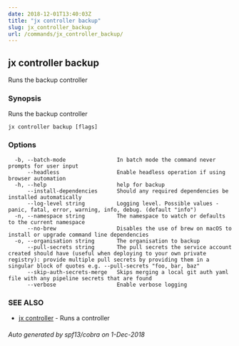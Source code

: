 ```yaml
---
date: 2018-12-01T13:40:03Z
title: "jx controller backup"
slug: jx_controller_backup
url: /commands/jx_controller_backup/
---
```

## jx controller backup

Runs the backup controller

### Synopsis

Runs the backup controller

```
jx controller backup [flags]
```

### Options

```
  -b, --batch-mode                In batch mode the command never prompts for user input
      --headless                  Enable headless operation if using browser automation
  -h, --help                      help for backup
      --install-dependencies      Should any required dependencies be installed automatically
      --log-level string          Logging level. Possible values - panic, fatal, error, warning, info, debug. (default "info")
  -n, --namespace string          The namespace to watch or defaults to the current namespace
      --no-brew                   Disables the use of brew on macOS to install or upgrade command line dependencies
  -o, --organisation string       The organisation to backup
      --pull-secrets string       The pull secrets the service account created should have (useful when deploying to your own private registry): provide multiple pull secrets by providing them in a singular block of quotes e.g. --pull-secrets "foo, bar, baz"
      --skip-auth-secrets-merge   Skips merging a local git auth yaml file with any pipeline secrets that are found
      --verbose                   Enable verbose logging
```

### SEE ALSO

* [jx controller](/commands/jx_controller/)	 - Runs a controller

###### Auto generated by spf13/cobra on 1-Dec-2018
